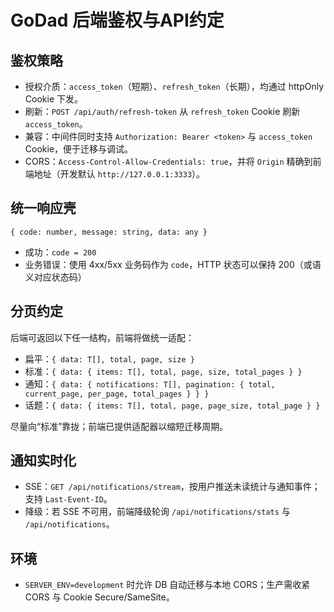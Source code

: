 # GoDad 后端鉴权与API约定

## 鉴权策略

- 授权介质：`access_token`（短期）、`refresh_token`（长期），均通过 httpOnly Cookie 下发。
- 刷新：`POST /api/auth/refresh-token` 从 `refresh_token` Cookie 刷新 `access_token`。
- 兼容：中间件同时支持 `Authorization: Bearer <token>` 与 `access_token` Cookie，便于迁移与调试。
- CORS：`Access-Control-Allow-Credentials: true`，并将 `Origin` 精确到前端地址（开发默认 `http://127.0.0.1:3333`）。

## 统一响应壳

```
{ code: number, message: string, data: any }
```

- 成功：`code = 200`
- 业务错误：使用 4xx/5xx 业务码作为 `code`，HTTP 状态可以保持 200（或语义对应状态码）

## 分页约定

后端可返回以下任一结构，前端将做统一适配：

- 扁平：`{ data: T[], total, page, size }`
- 标准：`{ data: { items: T[], total, page, size, total_pages } }`
- 通知：`{ data: { notifications: T[], pagination: { total, current_page, per_page, total_pages } } }`
- 话题：`{ data: { items: T[], total, page, page_size, total_page } }`

尽量向“标准”靠拢；前端已提供适配器以缩短迁移周期。

## 通知实时化

- SSE：`GET /api/notifications/stream`，按用户推送未读统计与通知事件；支持 `Last-Event-ID`。
- 降级：若 SSE 不可用，前端降级轮询 `/api/notifications/stats` 与 `/api/notifications`。

## 环境

- `SERVER_ENV=development` 时允许 DB 自动迁移与本地 CORS；生产需收紧 CORS 与 Cookie Secure/SameSite。

